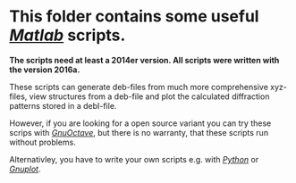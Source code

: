 # This folder contains some useful [_Matlab_](https://de.mathworks.com) scripts.

**The scripts need at least a 2014er version. All scripts were written with the version 2016a.**

These scripts can generate deb-files from much more comprehensive xyz-files, view structures from a deb-file and plot the
calculated diffraction patterns stored in a debI-file.

However, if you are looking for a open source variant you can try these scrips with 
[_GnuOctave_](https://www.gnu.org/software/octave/), but there is no warranty, that these scripts run without problems.

Alternativley, you have to write your own scripts e.g. with [_Python_](https://python-xy.github.io/downloads.html) or
[_Gnuplot_](http://www.gnuplot.info/).
